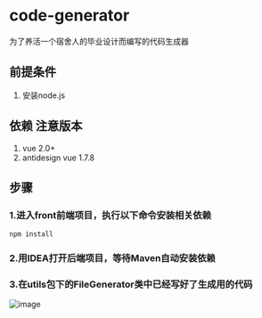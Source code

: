 # code-generator
为了养活一个宿舍人的毕业设计而编写的代码生成器

## 前提条件
1. 安装node.js

## 依赖 注意版本
1. vue 2.0+
2. antidesign vue 1.7.8 

## 步骤
### 1.进入front前端项目，执行以下命令安装相关依赖
``` npm install ```

### 2.用IDEA打开后端项目，等待Maven自动安装依赖

### 3.在utils包下的FileGenerator类中已经写好了生成用的代码
![image](https://user-images.githubusercontent.com/41226151/222670132-0de57ecd-0557-4d70-beda-c76168b3e88a.png)
